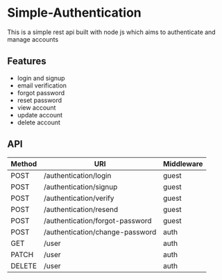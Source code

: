 # Simple-Authentication
This is a simple rest api built with node js which aims to authenticate and manage accounts

## Features
- login and signup
- email verification
- forgot password
- reset password
- view account
- update account
- delete account

## API
| Method | URI                                 | Middleware |
|--------|-------------------------------------|------------|
| POST   | /authentication/login               | guest      |
| POST   | /authentication/signup              | guest      |
| POST   | /authentication/verify              | guest      |
| POST   | /authentication/resend              | guest      |
| POST   | /authentication/forgot-password     | guest      |
| POST   | /authentication/change-password     | auth       |
| GET    | /user                               | auth       |
| PATCH  | /user                               | auth       |
| DELETE | /user                               | auth       |
